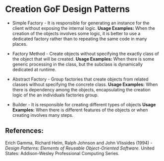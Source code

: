 # Creation GoF Design Patterns

- Simple Factory - It is responsible for generating an instance for the client without exposing the internal logic. **Usage Examples:** When the creation of the objects involves some logic, it is better to use a dedicated factory rather than to repeating the same code in many places.

- Factory Method - Create objects without specifying the exactly class of the object that will be created. **Usage Examples:** When there is some generic processing in the class, but the subclass is dynamically dedicated at runtime.

- Abstract Factory - Group factories that create objects from related classes without specifying the concrete class. **Usage Examples:** When there is dependency among the objects, encapsulating the creation logic of the an individuals factories group. 

- Builder - It is responsible for creating different types of objects **Usage Examples:** When there is different features of the objects or when creating involves many steps.

## References:
Erich Gamma, Richard Helm, Ralph Johnson and John Vlissides (1994) - *Design Patterns: Elements of Reusable Object-Oriented Software.*	United States: Addison-Wesley Professional Computing Series.
